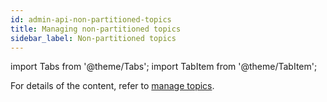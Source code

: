 ```yaml
---
id: admin-api-non-partitioned-topics
title: Managing non-partitioned topics
sidebar_label: Non-partitioned topics
---
```


import Tabs from '@theme/Tabs';
import TabItem from '@theme/TabItem';


For details of the content, refer to [manage topics](admin-api-topics).